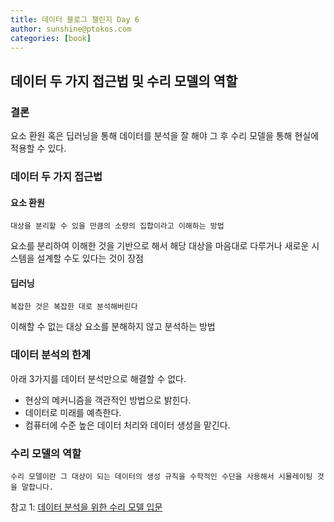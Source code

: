 ```yaml
---
title: 데이터 블로그 챌린지 Day 6
author: sunshine@ptokos.com
categories: [book]
---
```


## 데이터 두 가지 접근법 및 수리 모델의 역할 

### 결론
요소 환원 혹은 딥러닝을 통해 데이터를 분석을 잘 해야 그 후 수리 모델을 통해 현실에 적용할 수 있다.

### 데이터 두 가지 접근법
#### 요소 환원
`대상을 분리할 수 있을 만큼의 소량의 집합이라고 이해하는 방법`

요소를 분리하여 이해한 것을 기반으로 해서 해당 대상을 마음대로 다루거나 새로운 시스템을 설계할 수도 있다는 것이 장점

#### 딥러닝
`복잡한 것은 복잡한 대로 분석해버린다`

이해할 수 없는 대상 요소를 분해하지 않고 분석하는 방법

### 데이터 분석의 한계
아래 3가지를 데이터 분석만으로 해결할 수 없다.

- 현상의 메커니즘을 객관적인 방법으로 밝힌다.
- 데이터로 미래를 예측한다.
- 컴퓨터에 수준 높은 데이터 처리와 데이터 생성을 맡긴다.

### 수리 모델의 역할
`수리 모델이란 그 대상이 되는 데이터의 생성 규칙을 수학적인 수단을 사용해서 시뮬레이팅 것을 말합니다.`


참고 1: [데이터 분석을 위한 수리 모델 입문](https://product.kyobobook.co.kr/detail/S000001766452) 
